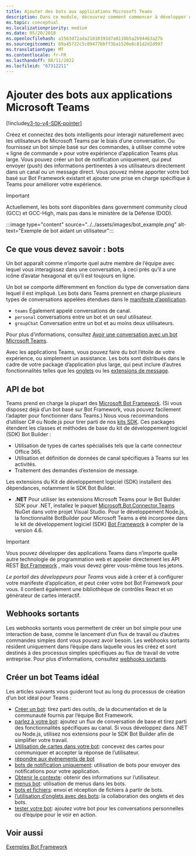 ```yaml
---
title: Ajouter des bots aux applications Microsoft Teams
description: Dans ce module, découvrez comment commencer à développer des bots dans Microsoft Teams et quelles sont les conditions requises pour ajouter un bot dans Teams
ms.topic: conceptual
ms.localizationpriority: medium
ms.date: 05/20/2018
ms.openlocfilehash: a1563d72ada21810393d7a0118b5a2b94463a27b
ms.sourcegitcommit: 69a45722c5c09477bbff3ba1520e6c81d2d2d997
ms.translationtype: MT
ms.contentlocale: fr-FR
ms.lasthandoff: 08/11/2022
ms.locfileid: "67312211"
---
```

# <a name="add-bots-to-microsoft-teams-apps"></a>Ajouter des bots aux applications Microsoft Teams

[!include[v3-to-v4-SDK-pointer](~/includes/v3-to-v4-pointer-bots.md)]

Créez et connectez des bots intelligents pour interagir naturellement avec les utilisateurs de Microsoft Teams par le biais d’une conversation. Ou fournissez un bot simple basé sur des commandes, à utiliser comme votre « ligne de commande » pour votre expérience d’application Teams plus large. Vous pouvez créer un bot de notification uniquement, qui peut envoyer (push) des informations pertinentes à vos utilisateurs directement dans un canal ou un message direct. Vous pouvez même apporter votre bot basé sur Bot Framework existant et ajouter une prise en charge spécifique à Teams pour améliorer votre expérience.

> [!IMPORTANT]
> Actuellement, les bots sont disponibles dans government community cloud (GCC) et GCC-High, mais pas dans le ministère de la Défense (DOD).

:::image type="content" source="../../assets/images/bot_example.png" alt-text="Exemple de bot aidant un utilisateur":::

## <a name="what-you-need-to-know-bots"></a>Ce que vous devez savoir : bots

Un bot apparaît comme n’importe quel autre membre de l’équipe avec lequel vous interagissez dans une conversation, à ceci près qu’il a une icône d’avatar hexagonal et qu’il est toujours en ligne.

Un bot se comporte différemment en fonction du type de conversation dans lequel il est impliqué. Les bots dans Teams prennent en charge plusieurs types de conversations appelées étendues dans le [manifeste d’application](~/resources/schema/manifest-schema.md).

* `teams` Également appelé conversations de canal.
* `personal` conversations entre un bot et un seul utilisateur.
* `groupChat` Conversation entre un bot et au moins deux utilisateurs.

Pour plus d’informations, consultez [Avoir une conversation avec un bot Microsoft Teams](~/resources/bot-v3/bot-conversations/bots-conversations.md).

Avec les applications Teams, vous pouvez faire du bot l’étoile de votre expérience, ou simplement un assistance. Les bots sont distribués dans le cadre de votre package d’application plus large, qui peut inclure d’autres fonctionnalités telles que les [onglets](~/tabs/what-are-tabs.md) ou les [extensions de message](~/messaging-extensions/what-are-messaging-extensions.md).

## <a name="bot-apis"></a>API de bot

Teams prend en charge la plupart des [Microsoft Bot Framework](https://dev.botframework.com/). (Si vous disposez déjà d’un bot basé sur Bot Framework, vous pouvez facilement l’adapter pour fonctionner dans Teams.) Nous vous recommandons d’utiliser C# ou Node.js pour tirer parti de nos [kits SDK](/microsoftteams/platform/#pivot=sdk-tools). Ces packages étendent les classes et méthodes de base du kit de développement logiciel (SDK) Bot Builder :

* Utilisation de types de cartes spécialisés tels que la carte connecteur Office 365.
* Utilisation et définition de données de canal spécifiques à Teams sur les activités.
* Traitement des demandes d’extension de message.

Les extensions du Kit de développement logiciel (SDK) installent des dépendances, notamment le SDK Bot Builder.

* **.NET** Pour utiliser les extensions Microsoft Teams pour le Bot Builder SDK pour .NET, installez le paquet [Microsoft.Bot.Connector.Teams](https://www.nuget.org/packages/Microsoft.Bot.Connector.Teams) NuGet dans votre projet Visual Studio. Pour le développement Node.js, la fonctionnalité BotBuilder pour Microsoft Teams a été incorporée dans le kit de développement logiciel (SDK) [Bot Framework](https://github.com/microsoft/botframework-sdk) à compter de la version 4.6.

> [!IMPORTANT]
> Vous pouvez développer des applications Teams dans n’importe quelle autre technologie de programmation web et appeler directement les API REST [Bot Framework](/bot-framework/rest-api/bot-framework-rest-overview) , mais vous devez gérer vous-même tous les jetons.

*Le portail des développeurs pour Teams* vous aide à créer et à configurer votre manifeste d’application, et peut créer votre bot Bot Framework pour vous. Il contient également une bibliothèque de contrôles React et un générateur de cartes interactif.

## <a name="outgoing-webhooks"></a>Webhooks sortants

Les webhooks sortants vous permettent de créer un bot simple pour une interaction de base, comme le lancement d’un flux de travail ou d’autres commandes simples dont vous pouvez avoir besoin. Les webhooks sortants résident uniquement dans l’équipe dans laquelle vous les créez et sont destinés à des processus simples spécifiques au flux de travail de votre entreprise. Pour plus d’informations, consultez [webhooks sortants](~/webhooks-and-connectors/how-to/add-outgoing-webhook.md).

## <a name="build-a-great-teams-bot"></a>Créer un bot Teams idéal

Les articles suivants vous guideront tout au long du processus de création d’un bot idéal pour Teams :

* [Créer un bot](~/resources/bot-v3/bots-create.md): tirez parti des outils, de la documentation et de la communauté fournis par l’équipe Bot Framework.
* [parlez à votre bot](~/resources/bot-v3/bot-conversations/bots-conversations.md): ajoutez un flux de conversation de base et tirez parti des fonctionnalités spécifiques au canal. Si vous développez dans .NET ou Node.js, utilisez nos extensions pour le SDK Bot Builder afin de simplifier votre travail.
* [Utilisation de cartes dans votre bot](~/resources/bot-v3/bots-cards.md): concevez des cartes pour communiquer et accepter la réponse de l’utilisateur.
* [répondre aux événements de bot](~/resources/bot-v3/bots-notifications.md)
* [bots de notification uniquement](~/resources/bot-v3/bots-notification-only.md): utilisation de bots pour envoyer des notifications pour votre application.
* [Obtenir le contexte](~/resources/bot-v3/bots-context.md): obtenir des informations sur l’utilisateur.
* [menus bot](~/resources/bot-v3/bots-menus.md): utilisation de menus dans les bots.
* [bots et fichiers](~/resources/bot-v3/bots-files.md): envoi et réception de fichiers à partir de bots.
* [l’utilisation d’onglets avec des bots](~/resources/bot-v3/bots-with-tabs.md): la collaboration des onglets et des bots.
* [tester votre bot](~/resources/bot-v3/bots-test.md): ajoutez votre bot pour les conversations personnelles ou d’équipe pour le voir en action.

## <a name="see-also"></a>Voir aussi

[Exemples Bot Framework](https://github.com/Microsoft/BotBuilder-Samples/blob/master/README.md)

